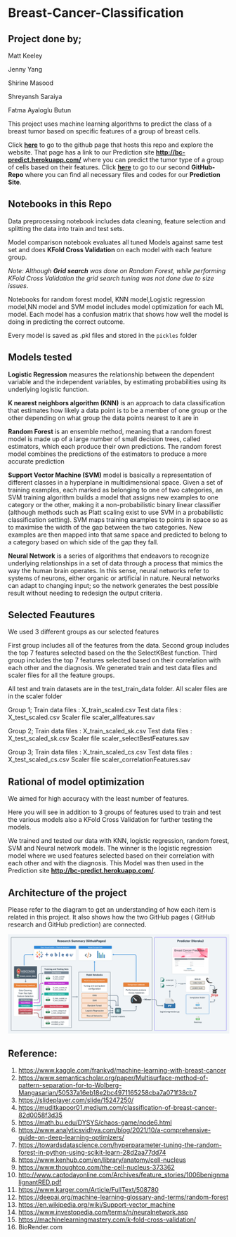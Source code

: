 # Breast-Cancer-Classification

## Project done by;

Matt Keeley

Jenny Yang

Shirine Masood

Shreyansh Saraiya

Fatma Ayaloglu Butun



This project uses machine learning algorithms to predict the class of a breast tumor based on specific features of a group of breast cells.

Click **[here](https://mpk9909g.github.io/Breast-Cancer-Classification/)** to go to the github page that hosts this repo and explore the website. That page has a link to our  Prediction site **http://bc-predict.herokuapp.com/** where you can predict the tumor type of a group of cells based on their features.
Click **[here](https://github.com/mpk9909g/BC_classification_Heroku.git)** to go to our second **GitHub-Repo** where you can find all necessary files and codes for our **Prediction Site**. 

## Notebooks in this Repo
Data preprocessing notebook includes data cleaning, feature selection and splitting the data into train and test sets.

Model comparison notebook evaluates all tuned Models against same test set and does **KFold Cross Validation** on each model with each feature group.

*Note: Although **Grid search** was done on Random Forest, while performing KFold Cross Validation the grid search tuning was not done due to size issues*. 

Notebooks for random forest model, KNN model,Logistic regression model,NN model and SVM model includes model optimization for each ML model. Each model has a confusion matrix that shows how well the model is doing in predicting the correct outcome. 

Every model is saved as .pkl files and stored in the ```pickles``` folder

## Models tested

**Logistic Regression** measures the relationship between the dependent variable and the independent variables, by estimating probabilities using its underlying logistic function.

**K nearest neighbors algorithm (KNN)** is an approach to data classification that estimates how likely a data point is to be a member of one group or the other depending on what group the data points nearest to it are in

**Random Forest**  is an ensemble method, meaning that a random forest model is made up of a large number of small decision trees, called estimators, which each produce their own predictions. The random forest model combines the predictions of the estimators to produce a more accurate prediction

**Support Vector Machine (SVM)** model is basically a representation of different classes in a hyperplane in multidimensional space. Given a set of training examples, each marked as belonging to one of two categories, an SVM training algorithm builds a model that assigns new examples to one category or the other, making it a non-probabilistic binary linear classifier (although methods such as Platt scaling exist to use SVM in a probabilistic classification setting). SVM maps training examples to points in space so as to maximise the width of the gap between the two categories. New examples are then mapped into that same space and predicted to belong to a category based on which side of the gap they fall.

**Neural Network** is a series of algorithms that endeavors to recognize underlying relationships in a set of data through a process that mimics the way the human brain operates. In this sense, neural networks refer to systems of neurons, either organic or artificial in nature. Neural networks can adapt to changing input; so the network generates the best possible result without needing to redesign the output criteria.

## Selected Feautures
We used 3 different groups as our selected features

First group includes all of the features from the data.
Second group includes the top 7 features selected based on the the SelectKBest function.
Third group includes the top 7 features selected based on their correlation with each other and the diagnosis.
We generated train and test data files and scaler files for all the feature groups.

All test and train datasets are in the test_train_data folder. All scaler files are in the scaler folder

Group 1; Train data files : X_train_scaled.csv Test data files : X_test_scaled.csv Scaler file scaler_allfeatures.sav

Group 2; Train data files : X_train_scaled_sk.csv Test data files : X_test_scaled_sk.csv Scaler file scaler_selectBestFeatures.sav

Group 3; Train data files : X_train_scaled_cs.csv Test data files : X_test_scaled_cs.csv Scaler file scaler_correlationFeatures.sav

## Rational of model optimization
We aimed for high accuracy with the least number of features.

Here you will see in addition to 3 groups of features used to train and test the various models also a KFold Cross Validation for further testing the models. 

We trained and tested our data with KNN, logistic regression, random forest, SVM and Neural network models. The winner is the logistic regression model where we used features selected based on their correlation with each other and with the diagnosis. This Model was then used in the Prediction site **http://bc-predict.herokuapp.com/**. 

## Architecture of the project

Please refer to the diagram to get an understanding of how each item is related in this project. It also shows how the two GitHub pages ( GitHub research and GitHub prediction) are connected.


![Diagram](/static/images/diagram.png)


## Reference:

1. https://www.kaggle.com/frankyd/machine-learning-with-breast-cancer
2. https://www.semanticscholar.org/paper/Multisurface-method-of-pattern-separation-for-to-Wolberg-Mangasarian/50537a16eb18e2bc4971165258cba7a071f38cb7
3. https://slideplayer.com/slide/15247250/
4. https://muditkapoor01.medium.com/classification-of-breast-cancer-82d0058f3d35
5. https://math.bu.edu/DYSYS/chaos-game/node6.html
6. https://www.analyticsvidhya.com/blog/2021/10/a-comprehensive-guide-on-deep-learning-optimizers/
7. https://towardsdatascience.com/hyperparameter-tuning-the-random-forest-in-python-using-scikit-learn-28d2aa77dd74
8. https://www.kenhub.com/en/library/anatomy/cell-nucleus
9. https://www.thoughtco.com/the-cell-nucleus-373362
10. http://www.captodayonline.com/Archives/feature_stories/1006benignmalignantRED.pdf
11. https://www.karger.com/Article/FullText/508780
12. https://deepai.org/machine-learning-glossary-and-terms/random-forest
13. https://en.wikipedia.org/wiki/Support-vector_machine
14. https://www.investopedia.com/terms/n/neuralnetwork.asp
15. https://machinelearningmastery.com/k-fold-cross-validation/
16. BioRender.com






